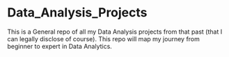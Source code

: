 # Data_Analysis_Projects
This is a General repo of all my Data Analysis projects from that past (that I can legally disclose of course). This repo will map my journey from beginner to expert in Data Analytics. 
